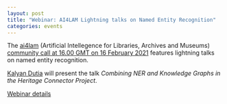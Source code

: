 ```yaml
---
layout: post
title: "Webinar: AI4LAM Lightning talks on Named Entity Recognition"
categories: events
---
```


The [ai4lam](https://sites.google.com/view/ai4lam) (Artificial Intellegence for Libraries, Archives and Museums) [community call at 16.00 GMT on 16 February 2021](https://docs.google.com/document/d/1gOQEPqSEBAkqpy6KtRsEIm5g1vCjsxdmnlkeO3YJM3Y/) features lightning talks on named entity recognition.

[Kalyan Dutia](https://kalyan.link) will present the talk _Combining NER and Knowledge Graphs in the Heritage Connector Project_. 

[Webinar details](https://docs.google.com/document/d/1gOQEPqSEBAkqpy6KtRsEIm5g1vCjsxdmnlkeO3YJM3Y/)
